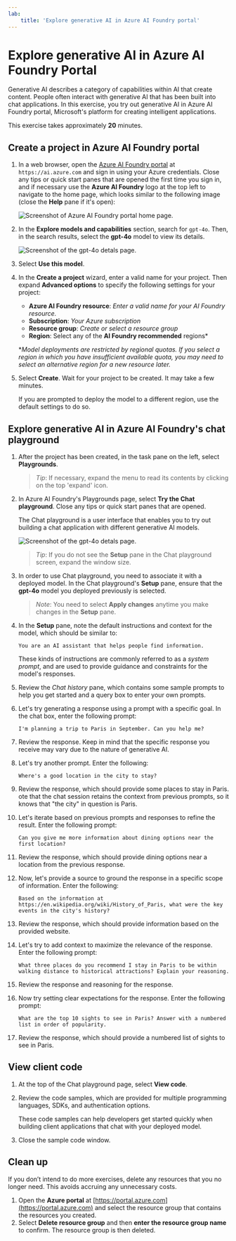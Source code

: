 ```yaml
---
lab:
    title: 'Explore generative AI in Azure AI Foundry portal'
---
```


# Explore generative AI in Azure AI Foundry Portal

Generative AI describes a category of capabilities within AI that create content. People often interact with generative AI that has been built into chat applications. In this exercise, you try out generative AI in Azure AI Foundry portal, Microsoft's platform for creating intelligent applications. 

This exercise takes approximately **20** minutes.

## Create a project in Azure AI Foundry portal

1. In a web browser, open the [Azure AI Foundry portal](https://ai.azure.com) at `https://ai.azure.com` and sign in using your Azure credentials. Close any tips or quick start panes that are opened the first time you sign in, and if necessary use the **Azure AI Foundry** logo at the top left to navigate to the home page, which looks similar to the following image (close the **Help** pane if it's open):

    ![Screenshot of Azure AI Foundry portal home page.](./media/ai-foundry-portal.png)

1. In the **Explore models and capabilities** section, search for `gpt-4o`. Then, in the search results, select the **gpt-4o** model to view its details.

    ![Screenshot of the gpt-4o detals page.](./media/gpt-4o-details.png)

1. Select **Use this model**.

1. In the **Create a project** wizard, enter a valid name for your project. Then expand **Advanced options** to specify the following settings for your project:
    - **Azure AI Foundry resource**: *Enter a valid name for your AI Foundry resource.*
    - **Subscription**: *Your Azure subscription*
    - **Resource group**: *Create or select a resource group*
    - **Region**: Select any of the **AI Foundry recommended** regions\*
    
    \**Model deployments are restricted by regional quotas. If you select a region in which you have insufficient available quota, you may need to select an alternative region for a new resource later.*

1. Select **Create**. Wait for your project to be created. It may take a few minutes.

    If you are prompted to deploy the model to a different region, use the default settings to do so.

## Explore generative AI in Azure AI Foundry's chat playground

1. After the project has been created, in the task pane on the left, select **Playgrounds**. 

    >*Tip*: If necessary, expand the menu to read its contents by clicking on the top 'expand' icon.

1. In Azure AI Foundry's Playgrounds page, select **Try the Chat playground**. Close any tips or quick start panes that are opened.

    The Chat playground is a user interface that enables you to try out building a chat application with different generative AI models.

    ![Screenshot of the gpt-4o detals page.](./media/chat-playground.png)

    >*Tip*: If you do not see the **Setup** pane in the Chat playground screen, expand the window size.  

1. In order to use Chat playground, you need to associate it with a deployed model. In the Chat playground's **Setup** pane, ensure that the **gpt-4o** model you deployed previously is selected. 

    >*Note*: You need to select **Apply changes** anytime you make changes in the **Setup** pane.

1. In the **Setup** pane, note the default instructions and context for the model, which should be similar to:

    `You are an AI assistant that helps people find information.`

    These kinds of instructions are commonly referred to as a *system prompt*, and are used to provide guidance and constraints for the model's responses.

1. Review the *Chat history* pane, which contains some sample prompts to help you get started and a query box to enter your own prompts. 

1. Let's try generating a response using a prompt with a specific goal. In the chat box, enter the following prompt:

    ```prompt
    I'm planning a trip to Paris in September. Can you help me?
    ```

1. Review the response. Keep in mind that the specific response you receive may vary due to the nature of generative AI.

1. Let's try another prompt. Enter the following:

    ```prompt
    Where's a good location in the city to stay?
    ```

1. Review the response, which should provide some places to stay in Paris. ote that the chat session retains the context from previous prompts, so it knows that "the city" in question is Paris.

1. Let's iterate based on previous prompts and responses to refine the result. Enter the following prompt:

    ```prompt
    Can you give me more information about dining options near the first location?
    ```

1. Review the response, which should provide dining options near a location from the previous response. 

1. Now, let's provide a source to ground the response in a specific scope of information. Enter the following: 

    ```prompt
    Based on the information at https://en.wikipedia.org/wiki/History_of_Paris, what were the key events in the city's history?
    ```

1. Review the response, which should provide information based on the provided website. 

1. Let's try to add context to maximize the relevance of the response. Enter the following prompt: 

    ```prompt
    What three places do you recommend I stay in Paris to be within walking distance to historical attractions? Explain your reasoning.
    ```

1. Review the response and reasoning for the response.  

1. Now try setting clear expectations for the response. Enter the following prompt:

    ```prompt
    What are the top 10 sights to see in Paris? Answer with a numbered list in order of popularity.
    ```

1. Review the response, which should provide a numbered list of sights to see in Paris.

## View client code

1. At the top of the Chat playground page, select **View code**.
1. Review the code samples, which are provided for multiple programming languages, SDKs, and authentication options.

    These code samples can help developers get started quickly when building client applications that chat with your deployed model.

1. Close the sample code window.

## Clean up

If you don’t intend to do more exercises, delete any resources that you no longer need. This avoids accruing any unnecessary costs.

1. Open the **Azure portal** at [https://portal.azure.com](https://portal.azure.com) and select the resource group that contains the resources you created.
1. Select **Delete resource group** and then **enter the resource group name** to confirm. The resource group is then deleted.
